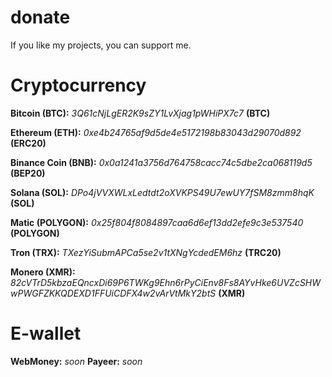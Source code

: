 # donate
If you like my projects, you can support me.

# Cryptocurrency

**Bitcoin (BTC):**
*3Q61cNjLgER2K9sZY1LvXjag1pWHiPX7c7* **(BTC)**

**Ethereum (ETH):**
*0xe4b24765af9d5de4e5172198b83043d29070d892* **(ERC20)**

**Binance Coin (BNB):**
*0x0a1241a3756d764758cacc74c5dbe2ca068119d5* **(BEP20)**

**Solana (SOL):**
*DPo4jVVXWLxLedtdt2oXVKPS49U7ewUY7fSM8zmm8hqK* **(SOL)**

**Matic (POLYGON):**
*0x25f804f8084897caa6d6ef13dd2efe9c3e537540* **(POLYGON)**

**Tron (TRX):**
*TXezYiSubmAPCa5se2v1tXNgYcdedEM6hz* **(TRC20)**

**Monero (XMR):**
*82cVTrD5kbzaEQncxDi69P6TWKg9Ehn6rPyCiEnv8Fs8AYvHke6UVZcSHWwPWGFZKKQDEXD1FFUiCDFX4w2vArVtMkY2btS* **(XMR)**

# E-wallet

**WebMoney:** *soon*
**Payeer:** *soon*
